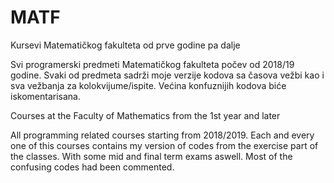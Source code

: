 # MATF
Kursevi Matematičkog fakulteta od prve godine pa dalje


Svi programerski predmeti Matematičkog fakulteta počev od 2018/19 godine.
Svaki od predmeta sadrži moje verzije kodova sa časova vežbi kao i sva vežbanja za kolokvijume/ispite.
Većina konfuznijih kodova biće iskomentarisana.



Courses at the Faculty of Mathematics from the 1st year and later


All programming related courses starting from 2018/2019.
Each and every one of this courses contains my version of codes from the exercise part of the classes. With some mid and final term exams aswell.
Most of the confusing codes had been commented.
